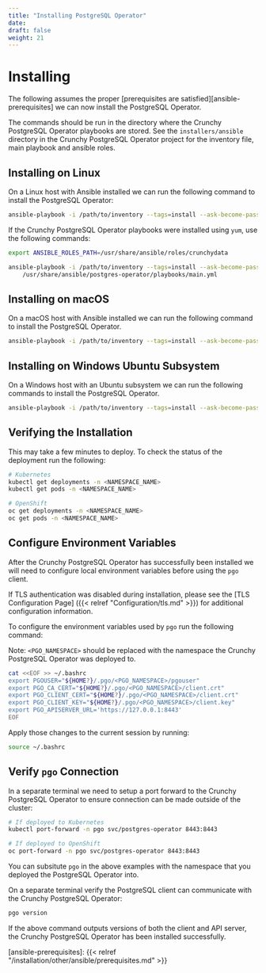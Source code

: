 ```yaml
---
title: "Installing PostgreSQL Operator"
date:
draft: false
weight: 21
---
```


# Installing

The following assumes the proper [prerequisites are satisfied][ansible-prerequisites]
we can now install the PostgreSQL Operator.

The commands should be run in the directory where the Crunchy PostgreSQL Operator
playbooks are stored.  See the `installers/ansible` directory in the Crunchy PostgreSQL Operator
project for the inventory file, main playbook and ansible roles.

## Installing on Linux

On a Linux host with Ansible installed we can run the following command to install
the PostgreSQL Operator:

```bash
ansible-playbook -i /path/to/inventory --tags=install --ask-become-pass main.yml
```

If the Crunchy PostgreSQL Operator playbooks were installed using `yum`, use the
following commands:

```bash
export ANSIBLE_ROLES_PATH=/usr/share/ansible/roles/crunchydata

ansible-playbook -i /path/to/inventory --tags=install --ask-become-pass \
    /usr/share/ansible/postgres-operator/playbooks/main.yml
```

## Installing on macOS

On a macOS host with Ansible installed we can run the following command to install
the PostgreSQL Operator.

```bash
ansible-playbook -i /path/to/inventory --tags=install --ask-become-pass main.yml
```

## Installing on Windows Ubuntu Subsystem

On a Windows host with an Ubuntu subsystem we can run the following commands to install
the PostgreSQL Operator.

```bash
ansible-playbook -i /path/to/inventory --tags=install --ask-become-pass main.yml
```

## Verifying the Installation

This may take a few minutes to deploy.  To check the status of the deployment run
the following:

```bash
# Kubernetes
kubectl get deployments -n <NAMESPACE_NAME>
kubectl get pods -n <NAMESPACE_NAME>

# OpenShift
oc get deployments -n <NAMESPACE_NAME>
oc get pods -n <NAMESPACE_NAME>
```

## Configure Environment Variables

After the Crunchy PostgreSQL Operator has successfully been installed we will need
to configure local environment variables before using the `pgo` client.



If TLS authentication was disabled during installation, please see the [TLS Configuration Page] ({{< relref "Configuration/tls.md" >}}) for additional configuration information.



To configure the environment variables used by `pgo` run the following command:

Note: `<PGO_NAMESPACE>` should be replaced with the namespace the Crunchy PostgreSQL
Operator was deployed to.

```bash
cat <<EOF >> ~/.bashrc
export PGOUSER="${HOME?}/.pgo/<PGO_NAMESPACE>/pgouser"
export PGO_CA_CERT="${HOME?}/.pgo/<PGO_NAMESPACE>/client.crt"
export PGO_CLIENT_CERT="${HOME?}/.pgo/<PGO_NAMESPACE>/client.crt"
export PGO_CLIENT_KEY="${HOME?}/.pgo/<PGO_NAMESPACE>/client.key"
export PGO_APISERVER_URL='https://127.0.0.1:8443'
EOF
```

Apply those changes to the current session by running:

```bash
source ~/.bashrc
```

## Verify `pgo` Connection

In a separate terminal we need to setup a port forward to the Crunchy PostgreSQL
Operator to ensure connection can be made outside of the cluster:

```bash
# If deployed to Kubernetes
kubectl port-forward -n pgo svc/postgres-operator 8443:8443

# If deployed to OpenShift
oc port-forward -n pgo svc/postgres-operator 8443:8443
```

You can subsitute `pgo` in the above examples with the namespace that you
deployed the PostgreSQL Operator into.

On a separate terminal verify the PostgreSQL client can communicate with the Crunchy PostgreSQL
Operator:

```bash
pgo version
```

If the above command outputs versions of both the client and API server, the Crunchy
PostgreSQL Operator has been installed successfully.

[ansible-prerequisites]: {{< relref "/installation/other/ansible/prerequisites.md" >}}
